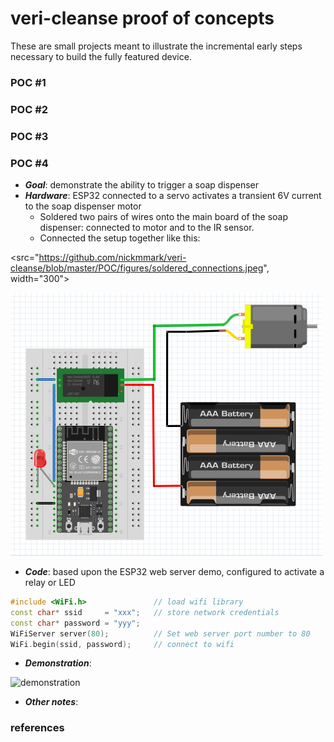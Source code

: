 # veri-cleanse proof of concepts
These are small projects meant to illustrate the incremental early steps necessary to build the fully featured device.

### POC #1
### POC #2
### POC #3

### POC #4 
* ***Goal***: demonstrate the ability to trigger a soap dispenser
* ***Hardware***: ESP32 connected to a servo activates a transient 6V current to the soap dispenser motor
  * Soldered two pairs of wires onto the main board of the soap dispenser: connected to motor and to the IR sensor.
  * Connected the setup together like this:

<src="https://github.com/nickmmark/veri-cleanse/blob/master/POC/figures/soldered_connections.jpeg", width="300">

![wiring diagram](https://github.com/nickmmark/veri-cleanse/blob/master/POC/figures/POC4_wiring.png)

* ***Code***: based upon the ESP32 web server demo, configured to activate a relay or LED

```C++
#include <WiFi.h>               // load wifi library
const char* ssid     = "xxx";   // store network credentials
const char* password = "yyy";
WiFiServer server(80);          // Set web server port number to 80
WiFi.begin(ssid, password);     // connect to wifi
```


* ***Demonstration***:

![demonstration](https://github.com/nickmmark/veri-clean/blob/master/POC/figures/poc_demo_remote_control.gif)

* ***Other notes***:


### references
